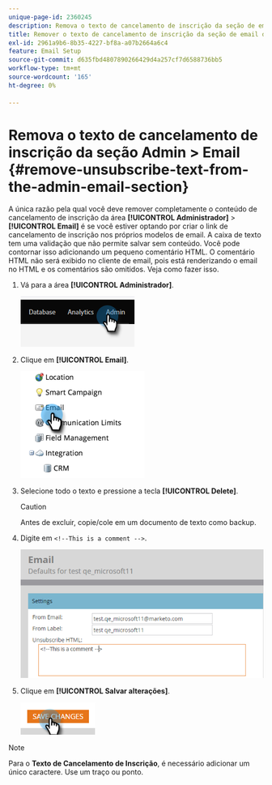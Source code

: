 ```yaml
---
unique-page-id: 2360245
description: Remova o texto de cancelamento de inscrição da seção de email do administrador - Documentação do Marketo - Documentação do produto
title: Remover o texto de cancelamento de inscrição da seção de email do administrador
exl-id: 2961a9b6-8b35-4227-bf8a-a07b2664a6c4
feature: Email Setup
source-git-commit: d635fbd4807890266429d4a257cf7d6588736bb5
workflow-type: tm+mt
source-wordcount: '165'
ht-degree: 0%

---
```


# Remova o texto de cancelamento de inscrição da seção Admin > Email {#remove-unsubscribe-text-from-the-admin-email-section}

A única razão pela qual você deve remover completamente o conteúdo de cancelamento de inscrição da área **[!UICONTROL Administrador]** > **[!UICONTROL Email]** é se você estiver optando por criar o link de cancelamento de inscrição nos próprios modelos de email. A caixa de texto tem uma validação que não permite salvar sem conteúdo. Você pode contornar isso adicionando um pequeno comentário HTML. O comentário HTML não será exibido no cliente de email, pois está renderizando o email no HTML e os comentários são omitidos. Veja como fazer isso.

1. Vá para a área **[!UICONTROL Administrador]**.

   ![](assets/remove-unsubscribe-text-from-the-admin-email-section-1.png)

1. Clique em **[!UICONTROL Email]**.

   ![](assets/remove-unsubscribe-text-from-the-admin-email-section-2.png)

1. Selecione todo o texto e pressione a tecla **[!UICONTROL Delete]**.

   >[!CAUTION]
   >
   >Antes de excluir, copie/cole em um documento de texto como backup.

1. Digite em `<!--This is a comment -->`.

   ![](assets/remove-unsubscribe-text-from-the-admin-email-section-3.png)

1. Clique em **[!UICONTROL Salvar alterações]**.

   ![](assets/remove-unsubscribe-text-from-the-admin-email-section-4.png)

>[!NOTE]
>
>Para o **Texto de Cancelamento de Inscrição**, é necessário adicionar um único caractere. Use um traço ou ponto.
